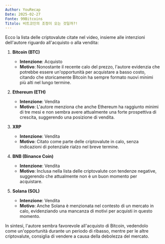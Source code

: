 ```yaml
---
Author: YouRecap
Date: 2025-02-27
Fonte: 99Bitcoins
Titolo: 비트코인의 조정이 오는 것일까?!
---
```


Ecco la lista delle criptovalute citate nel video, insieme alle intenzioni dell'autore riguardo all'acquisto o alla vendita:

1. **Bitcoin (BTC)**
   - **Intenzione**: Acquisto
   - **Motivo**: Nonostante il recente calo del prezzo, l'autore evidenzia che potrebbe essere un'opportunità per acquistare a basso costo, citando che storicamente Bitcoin ha sempre formato nuovi minimi più alti nel lungo termine.

2. **Ethereum (ETH)**
   - **Intenzione**: Vendita
   - **Motivo**: L'autore menziona che anche Ethereum ha raggiunto minimi di tre mesi e non sembra avere attualmente una forte prospettiva di crescita, suggerendo una posizione di vendita.

3. **XRP**
   - **Intenzione**: Vendita
   - **Motivo**: Citato come parte delle criptovalute in calo, senza indicazioni di potenziale rialzo nel breve termine.

4. **BNB (Binance Coin)**
   - **Intenzione**: Vendita
   - **Motivo**: Inclusa nella lista delle criptovalute con tendenze negative, suggerendo che attualmente non è un buon momento per acquistare.

5. **Solana (SOL)**
   - **Intenzione**: Vendita
   - **Motivo**: Anche Solana è menzionata nel contesto di un mercato in calo, evidenziando una mancanza di motivi per acquisti in questo momento.

In sintesi, l'autore sembra favorevole all'acquisto di Bitcoin, vedendolo come un'opportunità durante un periodo di ribasso, mentre per le altre criptovalute, consiglia di vendere a causa della debolezza del mercato.
